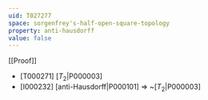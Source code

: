 ```yaml
---
uid: T027277
space: sorgenfrey's-half-open-square-topology
property: anti-hausdorff
value: false
---
```

[[Proof]]

* [T000271] [$T_2$|P000003]
* [I000232] [anti-Hausdorff|P000101] => ~[$T_2$|P000003]

